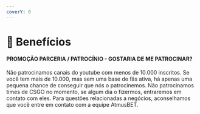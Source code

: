 ```yaml
---
coverY: 0
---
```


# 🎯 Benefícios

#### PROMOÇÃO PARCERIA / PATROCÍNIO - GOSTARIA DE ME PATROCINAR?&#x20;

Não patrocinamos canais do youtube com menos de 10.000 inscritos. Se você tem mais de 10.000, mas sem uma base de fãs ativa, há apenas uma pequena chance de conseguir que nós o patrocinemos. Não patrocinamos times de CSGO no momento, se algum dia o fizermos, entraremos em contato com eles. Para questões relacionadas a negócios, aconselhamos que você entre em contato com a equipe AtmusBET.
